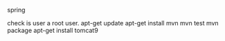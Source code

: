 
spring


check is user a root user.
apt-get update
apt-get install mvn
mvn test
mvn package
apt-get install tomcat9
